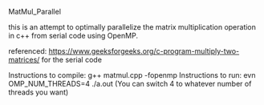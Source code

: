 MatMul_Parallel

this is an attempt to optimally parallelize the matrix multiplication operation in c++ from serial code using OpenMP.

referenced: https://www.geeksforgeeks.org/c-program-multiply-two-matrices/ for the serial code

Instructions to compile: g++ matmul.cpp -fopenmp
Instructions to run: evn OMP_NUM_THREADS=4 ./a.out (You can switch 4 to whatever number of threads you want)
